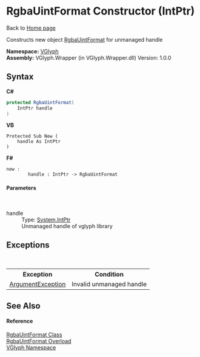 # RgbaUintFormat Constructor (IntPtr)
Back to <a href="Home.md">Home page</a> 

Constructs new object <a href="T_VGlyph_RgbaUintFormat.md">RgbaUintFormat</a> for unmanaged handle

**Namespace:**&nbsp;<a href="N_VGlyph.md">VGlyph</a><br />**Assembly:**&nbsp;VGlyph.Wrapper (in VGlyph.Wrapper.dll) Version: 1.0.0

## Syntax

**C#**<br />
``` C#
protected RgbaUintFormat(
	IntPtr handle
)
```

**VB**<br />
``` VB
Protected Sub New ( 
	handle As IntPtr
)
```

**F#**<br />
``` F#
new : 
        handle : IntPtr -> RgbaUintFormat
```


#### Parameters
&nbsp;<dl><dt>handle</dt><dd>Type: <a href="http://msdn2.microsoft.com/en-us/library/5he14kz8" target="_blank">System.IntPtr</a><br />Unmanaged handle of vglyph library</dd></dl>

## Exceptions
&nbsp;<table><tr><th>Exception</th><th>Condition</th></tr><tr><td><a href="http://msdn2.microsoft.com/en-us/library/3w1b3114" target="_blank">ArgumentException</a></td><td>Invalid unmanaged handle</td></tr></table>

## See Also


#### Reference
<a href="T_VGlyph_RgbaUintFormat.md">RgbaUintFormat Class</a><br /><a href="Overload_VGlyph_RgbaUintFormat__ctor.md">RgbaUintFormat Overload</a><br /><a href="N_VGlyph.md">VGlyph Namespace</a><br />